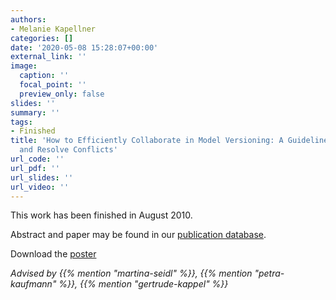 ```yaml
---
authors:
- Melanie Kapellner
categories: []
date: '2020-05-08 15:28:07+00:00'
external_link: ''
image:
  caption: ''
  focal_point: ''
  preview_only: false
slides: ''
summary: ''
tags:
- Finished
title: 'How to Efficiently Collaborate in Model Versioning: A Guideline to Reduce
  and Resolve Conflicts'
url_code: ''
url_pdf: ''
url_slides: ''
url_video: ''
---
```


This work has been finished in August 2010.

Abstract and paper may be found in our <a class="external" href="http://publik.tuwien.ac.at/showentry.php?ID=187690&amp;lang=2">publication database</a>.

 Download the [poster](https://www.big.tuwien.ac.at/app/uploads/2016/10/Kapellner_poster.pdf)

*Advised by {{% mention "martina-seidl" %}}, {{% mention "petra-kaufmann" %}}, {{% mention "gertrude-kappel" %}}*